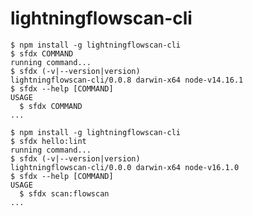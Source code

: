 lightningflowscan-cli
===================

<!-- install -->
<!-- usage -->
```sh-session
$ npm install -g lightningflowscan-cli
$ sfdx COMMAND
running command...
$ sfdx (-v|--version|version)
lightningflowscan-cli/0.0.8 darwin-x64 node-v14.16.1
$ sfdx --help [COMMAND]
USAGE
  $ sfdx COMMAND
...
```
<!-- usagestop -->
```sh-session
$ npm install -g lightningflowscan-cli
$ sfdx hello:lint
running command...
$ sfdx (-v|--version|version)
lightningflowscan-cli/0.0.0 darwin-x64 node-v16.1.0
$ sfdx --help [COMMAND]
USAGE
  $ sfdx scan:flowscan
...
```
